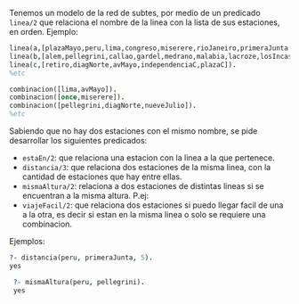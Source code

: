 Tenemos un modelo de la red de subtes, por medio de un predicado `linea/2` que relaciona el nombre de la linea
con la lista de sus estaciones, en orden. Ejemplo:

```prolog
linea(a,[plazaMayo,peru,lima,congreso,miserere,rioJaneiro,primeraJunta,nazca]).
linea(b,[alem,pellegrini,callao,gardel,medrano,malabia,lacroze,losIncas,urquiza]).
linea(c,[retiro,diagNorte,avMayo,independenciaC,plazaC]).
%etc

combinacion([lima,avMayo]).
combinacion([once,miserere]).
combinacion([pellegrini,diagNorte,nueveJulio]).
%etc
```

Sabiendo que no hay dos estaciones con el mismo nombre, se pide desarrollar los siguientes predicados:

* `estaEn/2`: que relaciona una estacion con la linea a la que pertenece.
* `distancia/3`: que relaciona dos estaciones de la misma linea, con la cantidad de estaciones que hay entre ellas.
* `mismaAltura/2`: relaciona a dos estaciones de distintas lineas si se encuentran a la misma altura. P.ej:
* `viajeFacil/2`: que relaciona dos estaciones si puedo llegar facil de una a la otra, es decir si estan en la misma linea o solo se requiere una combinacion.

Ejemplos:

 ```prolog
 ?- distancia(peru, primeraJunta, 5).
 yes
```

```prolog
 ?- mismaAltura(peru, pellegrini).
 yes
 ```
